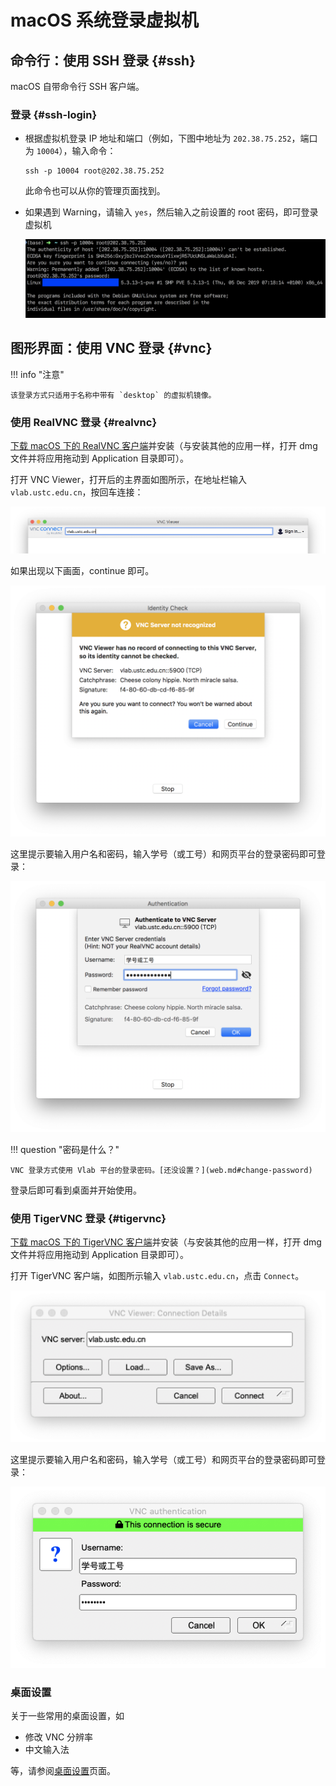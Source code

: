# macOS 系统登录虚拟机

## 命令行：使用 SSH 登录 {#ssh}

macOS 自带命令行 SSH 客户端。

### 登录 {#ssh-login}

* 根据虚拟机登录 IP 地址和端口（例如，下图中地址为 `202.38.75.252`，端口为 `10004`），输入命令：

    ```shell
    ssh -p 10004 root@202.38.75.252
    ```

    此命令也可以从你的管理页面找到。

* 如果遇到 Warning，请输入 `yes`，然后输入之前设置的 root 密码，即可登录虚拟机

    ![](../images/ssh_2.png)

## 图形界面：使用 VNC 登录 {#vnc}

!!! info "注意"

    该登录方式只适用于名称中带有 `desktop` 的虚拟机镜像。

### 使用 RealVNC 登录 {#realvnc}

[下载 macOS 下的 RealVNC 客户端](https://www.realvnc.com/en/connect/download/viewer/macos/)并安装（与安装其他的应用一样，打开 dmg 文件并将应用拖动到 Application 目录即可）。

打开 VNC Viewer，打开后的主界面如图所示，在地址栏输入 `vlab.ustc.edu.cn`，按回车连接：

![RealVNC Main Screen](../images/realvnc-main-screen-macos.png)

如果出现以下画面，continue 即可。

![RealVNC Server not recognized](../images/realvnc-auth-warning-macos.png)

这里提示要输入用户名和密码，输入学号（或工号）和网页平台的登录密码即可登录：

![RealVNC Authentication Dialog](../images/realvnc-auth-screen-macos.png)

!!! question "密码是什么？"

    VNC 登录方式使用 Vlab 平台的登录密码。[还没设置？](web.md#change-password)

登录后即可看到桌面并开始使用。

###  使用 TigerVNC 登录 {#tigervnc}

[下载 macOS 下的 TigerVNC 客户端](https://vlab.ustc.edu.cn/downloads/TigerVNC-1.10.1.dmg)并安装（与安装其他的应用一样，打开 dmg 文件并将应用拖动到 Application 目录即可）。

打开 TigerVNC 客户端，如图所示输入 `vlab.ustc.edu.cn`，点击 `Connect`。

![TigerVNC Main Screen](../images/tigervnc-startup-macos.png)

这里提示要输入用户名和密码，输入学号（或工号）和网页平台的登录密码即可登录：

![TigerVNC Authentication Dialog](../images/tigervnc-authentication-macos.png)

### 桌面设置

关于一些常用的桌面设置，如

- 修改 VNC 分辨率
- 中文输入法

等，请参阅[桌面设置](desktop-settings.md)页面。
